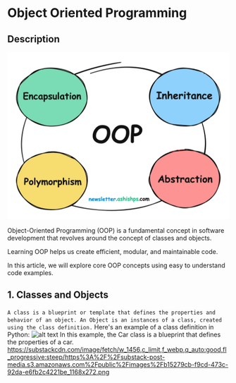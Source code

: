 # Object Oriented Programming
## Description 
![alt text](readme-image/image.png)

Object-Oriented Programming (OOP) is a fundamental concept in software development that revolves around the concept of classes and objects.

Learning OOP helps us create efficient, modular, and maintainable code.

In this article, we will explore core OOP concepts using easy to understand code examples.

## 1. Classes and Objects
```A class is a blueprint or template that defines the properties and behavior of an object. An Object is an instances of a class, created using the class definition.```
Here's an example of a class definition in Python:
![alt text](readme-image/image-1.png)
In this example, the Car class is a blueprint that defines the properties of a car.
https://substackcdn.com/image/fetch/w_1456,c_limit,f_webp,q_auto:good,fl_progressive:steep/https%3A%2F%2Fsubstack-post-media.s3.amazonaws.com%2Fpublic%2Fimages%2Fb15279cb-f9cd-473c-92da-e6fb2c4221be_1168x272.png


